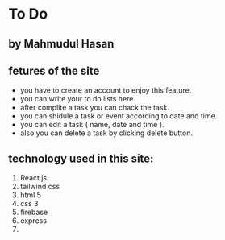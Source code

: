 # To Do
## by Mahmudul Hasan

## fetures of the site
- you have to create an account to enjoy this feature.
- you can write your to do lists here. 
- after complite a task you can chack the task.
- you can shidule a task or event according to date and time. 
- you can edit a task (  name, date and time ).
- also you can delete a task by clicking delete button.
## technology used in this site:
1. React js
2. tailwind css
3. html 5
4. css 3
5. firebase
6. express
7. 
